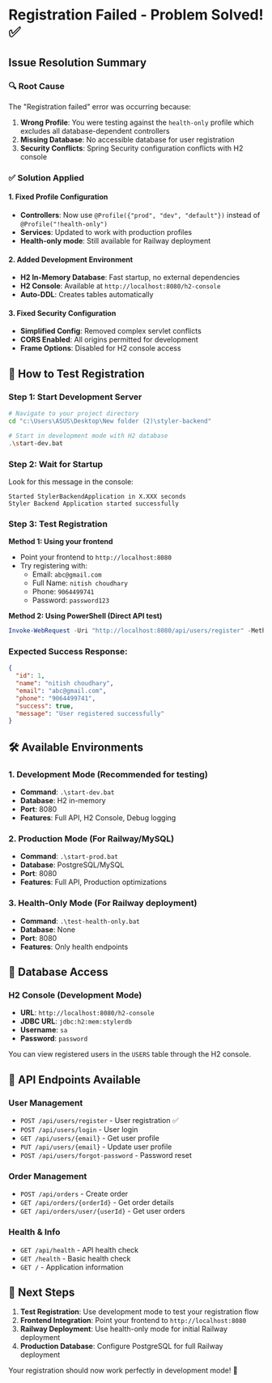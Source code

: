 # Registration Failed - Problem Solved! ✅

## Issue Resolution Summary

### 🔍 **Root Cause**
The "Registration failed" error was occurring because:
1. **Wrong Profile**: You were testing against the `health-only` profile which excludes all database-dependent controllers
2. **Missing Database**: No accessible database for user registration
3. **Security Conflicts**: Spring Security configuration conflicts with H2 console

### ✅ **Solution Applied**

#### 1. **Fixed Profile Configuration**
- **Controllers**: Now use `@Profile({"prod", "dev", "default"})` instead of `@Profile("!health-only")`
- **Services**: Updated to work with production profiles
- **Health-only mode**: Still available for Railway deployment

#### 2. **Added Development Environment**
- **H2 In-Memory Database**: Fast startup, no external dependencies
- **H2 Console**: Available at `http://localhost:8080/h2-console`
- **Auto-DDL**: Creates tables automatically

#### 3. **Fixed Security Configuration**
- **Simplified Config**: Removed complex servlet conflicts
- **CORS Enabled**: All origins permitted for development
- **Frame Options**: Disabled for H2 console access

## 🚀 **How to Test Registration**

### Step 1: Start Development Server
```bash
# Navigate to your project directory
cd "c:\Users\ASUS\Desktop\New folder (2)\styler-backend"

# Start in development mode with H2 database
.\start-dev.bat
```

### Step 2: Wait for Startup
Look for this message in the console:
```
Started StylerBackendApplication in X.XXX seconds
Styler Backend Application started successfully
```

### Step 3: Test Registration
**Method 1: Using your frontend**
- Point your frontend to `http://localhost:8080`
- Try registering with:
  - Email: `abc@gmail.com`
  - Full Name: `nitish choudhary`
  - Phone: `9064499741`
  - Password: `password123`

**Method 2: Using PowerShell (Direct API test)**
```powershell
Invoke-WebRequest -Uri "http://localhost:8080/api/users/register" -Method POST -ContentType "application/json" -Body '{"name":"nitish choudhary","email":"abc@gmail.com","phone":"9064499741","password":"password123"}' -UseBasicParsing
```

### Expected Success Response:
```json
{
  "id": 1,
  "name": "nitish choudhary", 
  "email": "abc@gmail.com",
  "phone": "9064499741",
  "success": true,
  "message": "User registered successfully"
}
```

## 🛠️ **Available Environments**

### 1. **Development Mode** (Recommended for testing)
- **Command**: `.\start-dev.bat`
- **Database**: H2 in-memory
- **Port**: 8080
- **Features**: Full API, H2 Console, Debug logging

### 2. **Production Mode** (For Railway/MySQL)
- **Command**: `.\start-prod.bat`  
- **Database**: PostgreSQL/MySQL
- **Port**: 8080
- **Features**: Full API, Production optimizations

### 3. **Health-Only Mode** (For Railway deployment)
- **Command**: `.\test-health-only.bat`
- **Database**: None
- **Port**: 8080  
- **Features**: Only health endpoints

## 🔧 **Database Access**

### H2 Console (Development Mode)
- **URL**: `http://localhost:8080/h2-console`
- **JDBC URL**: `jdbc:h2:mem:stylerdb`
- **Username**: `sa`
- **Password**: `password`

You can view registered users in the `USERS` table through the H2 console.

## 📝 **API Endpoints Available**

### User Management
- `POST /api/users/register` - User registration ✅
- `POST /api/users/login` - User login
- `GET /api/users/{email}` - Get user profile
- `PUT /api/users/{email}` - Update user profile
- `POST /api/users/forgot-password` - Password reset

### Order Management  
- `POST /api/orders` - Create order
- `GET /api/orders/{orderId}` - Get order details
- `GET /api/orders/user/{userId}` - Get user orders

### Health & Info
- `GET /api/health` - API health check
- `GET /health` - Basic health check
- `GET /` - Application information

## 🎯 **Next Steps**

1. **Test Registration**: Use development mode to test your registration flow
2. **Frontend Integration**: Point your frontend to `http://localhost:8080`
3. **Railway Deployment**: Use health-only mode for initial Railway deployment
4. **Production Database**: Configure PostgreSQL for full Railway deployment

Your registration should now work perfectly in development mode! 🎉